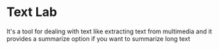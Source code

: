# Text Lab

It's a tool for dealing with text like extracting text from multimedia and it provides a summarize option if you want to summarize long text 
